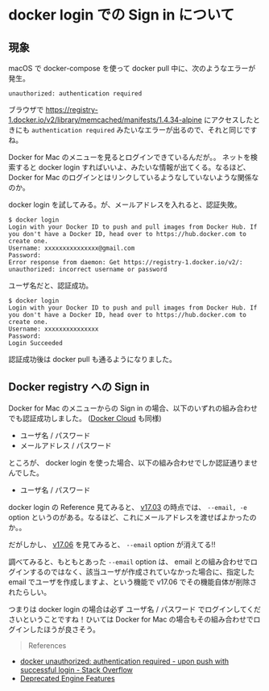 # docker login での Sign in について

## 現象

macOS で docker-compose を使って docker pull 中に、次のようなエラーが発生。

```
unauthorized: authentication required
```

ブラウザで https://registry-1.docker.io/v2/library/memcached/manifests/1.4.34-alpine にアクセスしたときにも `authentication required` みたいなエラーが出るので、それと同じですね。

Docker for Mac のメニューを見るとログインできているんだが。。
ネットを検索すると docker login すればいいよ、みたいな情報が出てくる。なるほど、 Docker for Mac のログインとはリンクしているようなしていないような関係なのか。

docker login を試してみる。が、メールアドレスを入れると、認証失敗。

```
$ docker login
Login with your Docker ID to push and pull images from Docker Hub. If you don't have a Docker ID, head over to https://hub.docker.com to create one.
Username: xxxxxxxxxxxxxxx@gmail.com
Password:
Error response from daemon: Get https://registry-1.docker.io/v2/: unauthorized: incorrect username or password
```

ユーザ名だと、認証成功。

```
$ docker login
Login with your Docker ID to push and pull images from Docker Hub. If you don't have a Docker ID, head over to https://hub.docker.com to create one.
Username: xxxxxxxxxxxxxxx
Password:
Login Succeeded
```

認証成功後は docker pull も通るようになりました。


## Docker registry への Sign in

Docker for Mac のメニューからの Sign in の場合、以下のいずれの組み合わせでも認証成功しました。 ([Docker Cloud](https://cloud.docker.com/) も同様)

- ユーザ名 / パスワード
- メールアドレス / パスワード

ところが、 docker login を使った場合、以下の組み合わせでしか認証通りませんでした。

- ユーザ名 / パスワード

docker login の Reference 見てみると、 [v17.03](https://docs.docker.com/v17.03/engine/reference/commandline/login/) の時点では、 `--email, -e` option というのがある。なるほど、これにメールアドレスを渡せばよかったのか。。

だがしかし、 [v17.06](https://docs.docker.com/v17.06/engine/reference/commandline/login/) を見てみると、 `--email` option が消えてる!!

調べてみると、もともとあった `--email` option は、 email との組み合わせでログインするのではなく、該当ユーザが作成されていなかった場合に、指定した email でユーザを作成しますよ、という機能で v17.06 でその機能自体が削除されたらしい。

つまりは docker login の場合は必ず ユーザ名 / パスワード でログインしてくださいということですね！ひいては Docker for Mac の場合もその組み合わせでログインしたほうが良さそう。

> References

- [docker unauthorized: authentication required - upon push with successful login - Stack Overflow](https://stackoverflow.com/questions/36663742/)
- [Deprecated Engine Features](https://docs.docker.com/engine/deprecated/#-e-and---email-flags-on-docker-login)
